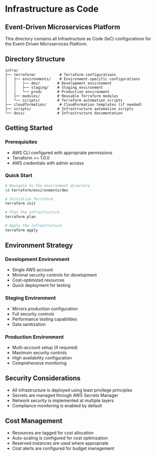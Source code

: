 # Infrastructure as Code
## Event-Driven Microservices Platform

This directory contains all Infrastructure as Code (IaC) configurations for the Event-Driven Microservices Platform.

## Directory Structure

```
infra/
├── terraform/           # Terraform configurations
│   ├── environments/    # Environment-specific configurations
│   │   ├── dev/        # Development environment
│   │   ├── staging/    # Staging environment
│   │   └── prod/       # Production environment
│   ├── modules/        # Reusable Terraform modules
│   └── scripts/        # Terraform automation scripts
├── cloudformation/      # CloudFormation templates (if needed)
├── scripts/            # Infrastructure automation scripts
└── docs/               # Infrastructure documentation
```

## Getting Started

### Prerequisites
- AWS CLI configured with appropriate permissions
- Terraform >= 1.0.0
- AWS credentials with admin access

### Quick Start
```bash
# Navigate to the environment directory
cd terraform/environments/dev

# Initialize Terraform
terraform init

# Plan the infrastructure
terraform plan

# Apply the infrastructure
terraform apply
```

## Environment Strategy

### Development Environment
- Single AWS account
- Minimal security controls for development
- Cost-optimized resources
- Quick deployment for testing

### Staging Environment
- Mirrors production configuration
- Full security controls
- Performance testing capabilities
- Data sanitization

### Production Environment
- Multi-account setup (if required)
- Maximum security controls
- High availability configuration
- Comprehensive monitoring

## Security Considerations

- All infrastructure is deployed using least privilege principles
- Secrets are managed through AWS Secrets Manager
- Network security is implemented at multiple layers
- Compliance monitoring is enabled by default

## Cost Management

- Resources are tagged for cost allocation
- Auto-scaling is configured for cost optimization
- Reserved instances are used where appropriate
- Cost alerts are configured for budget management
